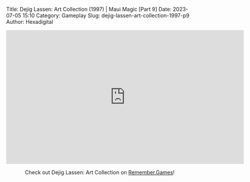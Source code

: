 Title: Dejig Lassen: Art Collection (1997) | Maui Magic [Part 9]
Date: 2023-07-05 15:10
Category: Gameplay
Slug: dejig-lassen-art-collection-1997-p9
Author: Hexadigital

<center><iframe src="https://www.youtube.com/embed/IjYzBeEqHWI?feature=oembed" allow="accelerometer; autoplay; encrypted-media; gyroscope; picture-in-picture" width="640" height="360" frameborder="0"></iframe>

Check out Dejig Lassen: Art Collection on [Remember.Games](https://remember.games/game/7945/dejig-lassen-art-collection/)!</center>